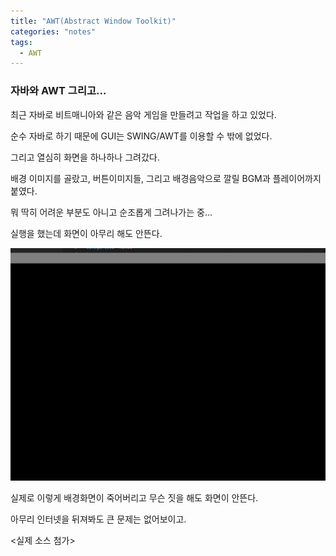 ```yaml
---
title: "AWT(Abstract Window Toolkit)"
categories: "notes"
tags:
  - AWT
---
```


### 자바와 AWT 그리고...

최근 자바로 비트매니아와 같은 음악 게임을 만들려고 작업을 하고 있었다.

순수 자바로 하기 때문에 GUI는 SWING/AWT를 이용할 수 밖에 없었다.

그리고 열심히 화면을 하나하나 그려갔다.

배경 이미지를 골랐고, 버튼이미지들, 그리고 배경음악으로 깔릴 BGM과 플레이어까지 붙였다.

뭐 딱히 어려운 부분도 아니고 순조롭게 그려나가는 중...

실행을 했는데 화면이 아무리 해도 안뜬다.

![blackImage](/assets/images/notes/2018/11/black_image.png)

실제로 이렇게 배경화면이 죽어버리고 무슨 짓을 해도 화면이 안뜬다.

아무리 인터넷을 뒤져봐도 큰 문제는 없어보이고.

<실제 소스 첨가>